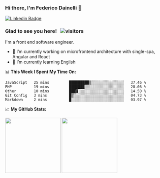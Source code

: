 ### Hi there, I'm Federico Dainelli 👋

<!--
**ruddenchaux/ruddenchaux** is a ✨ _special_ ✨ repository because its `README.md` (this file) appears on your GitHub profile.

Here are some ideas to get you started:

- 🔭 I’m currently working on ...
- 🌱 I’m currently learning ...
- 👯 I’m looking to collaborate on ...
- 🤔 I’m looking for help with ...
- 💬 Ask me about ...
- 📫 How to reach me: ...
- 😄 Pronouns: ...
- ⚡ Fun fact: ...
-->

[![Linkedin Badge](https://img.shields.io/badge/-LinkedIn-0e76a8?style=flat-square&logo=Linkedin&logoColor=white)](https://www.linkedin.com/in/federico-dainelli-ab35b996/)

### Glad to see you here! &nbsp; ![visitors](https://visitor-badge.glitch.me/badge?page_id=ruddenchaux.ruddenchaux)
I'm a front end software engineer. 

- 🔭 I’m currently working on microfrontend architecture with single-spa, Angular and React
- 🌱 I’m currently learning English

📊 **This Week I Spent My Time On:**
<!--START_SECTION:waka-->
```text
JavaScript   25 mins         █████████▒░░░░░░░░░░░░░░░   37.46 % 
PHP          19 mins         ███████░░░░░░░░░░░░░░░░░░   28.06 % 
Other        10 mins         ███▓░░░░░░░░░░░░░░░░░░░░░   14.50 % 
Git Config   3 mins          █▒░░░░░░░░░░░░░░░░░░░░░░░   04.73 % 
Markdown     2 mins          █░░░░░░░░░░░░░░░░░░░░░░░░   03.97 % 
```
<!--END_SECTION:waka-->


📈 **My GitHub Stats:**
<p>
  <img height="180em" src="https://github-readme-stats.vercel.app/api?username=ruddenchaux&show_icons=true&hide_border=true&count_private=true&include_all_commits=true&theme=dracula" />
  <img height="180em" src="https://github-readme-stats.vercel.app/api/top-langs?username=ruddenchaux&show_icons=true&layout=compact&hide_border=true&langs_count=5&theme=dracula"/>
</p>
